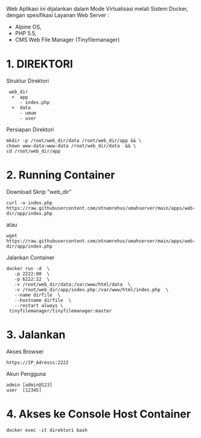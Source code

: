 Web Aplikasi ini dijalankan dalam Mode Virtualisasi melali Sistem Docker, dengan spesifikasi Layanan Web Server :
- Alpine OS,
- PHP 5.5,
- CMS Web File Manager (Tinyfilemanager)  
# 1. DIREKTORI #
Struktur Direktori

     web_dir
      +  app
         - index.php
      +  data
         - umum
         - user
         
Persiapan Direktori

    mkdir -p /root/web_dir/data /root/web_dir/app && \
    chown www-data:www-data /root/web_dir/data  && \
    cd /root/web_dir/app

# 2. Running Container  # 
Download Skrip "web_dir"

    curl -o index.php https://raw.githubusercontent.com/otnamrehus/umahserver/main/apps/web-dir/app/index.php
    
   atau 

    wget https://raw.githubusercontent.com/otnamrehus/umahserver/main/apps/web-dir/app/index.php

Jalankan Container

    docker run -d  \
       -p 2222:80  \
       -p 6222:22  \
       -v /root/web_dir/data:/var/www/html/data  \
       -v /root/web_dir/app/index.php:/var/www/html/index.php  \
       --name dirfile  \
       --hostname dirfile  \
       --restart always \
     tinyfilemanager/tinyfilemanager:master

# 3. Jalankan  #
   Akses Browser
    
    https://IP_Adresss:2222
   
  
   Akun Pengguna
   
    admin [admin@123]
    user  [12345]
    

# 4. Akses ke Console Host Container  #
    docker exec -it direktori bash
